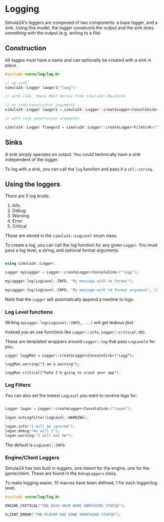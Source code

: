 # Logging

Simula24's loggers are composed of two components: a base logger, and a sink. Using this model,
the logger constructs the output and the sink does *something* with the output (e.g. writing to a file)

## Construction

All logges must have a name and can optionally be created with a sink in place.
```C++
#include <core/log/log.h>

// no sink
simula24::Logger lawger1("lawg");

// with sink, these MUST derive from simula24::BaseSink

// no sink constructor arguments
simula24::Logger lawger2 = simula24::Logger::createLogger<ConsoleSink>("lawg");

// with sink constructor arguments

simula24::Logger flawger2 = simula24::Logger::createLogger<FileSink>("filelawg", "lawg.txt");

```

## Sinks

A sink simply operates on output. You could technically have a sink independent of the logger.

To log with a sink, you can call the `log` function and pass it a `stl::string`.

## Using the loggers

There are 5 log levels:
1. Info
2. Debug
3. Warning
4. Error
5. Critical

These are stored in the `simula24::LogLevel` enum class.

To create a log, you can call the log function for any given `Logger`. You must pass
a log level, a string, and optional format arguments.

```C++

using simula24::Logger;

Logger myLoggger = Logger::createLogger<ConsoleSink>("logg");

myLoggger.log(LogLevel::INFO, "My message with no format");

myLoggger.log(LogLevel::INFO, "My message with %d format argument", 1);

```

Note that the `Logger` will automatically append a newline to logs.

### Log Level functions

Writing `myLogger.log(LogLevel::INFO,....)` will get tedious *fast*.

Instead you an use functions like `Logger::info`, `Logger::critical`, etc.

These are templated wrappers around `Logger::log` that pass ``LogLevel``s for you.

```
Logger loggMan = Logger::createLogger<ConsoleSink>("Logg");

loggMan.warning("I am a warning");

loggMan.critical("haha I'm going to crash your app").
```

### Log Filters

You can also set the lowest `LogLevel` you want to receive logs for:

```C++

Logger logan = Logger::createLogger<ConsoleSink>("logan");

logan.setLogFilter(LogLevel::WARNING);

logan.info("I will be ignored");
logan.debug("As will I");
logan.warning("I will not be");

```

The default is `LogLevel::INFO`.

### Engine/Client Loggers

Simula24 has two built in loggers, one meant for the engine, one for the game/client.
These are found in the `DebugLoggers` class.

To make logging easier, 10 macros have been defined, 1 for each logger/log level.

```C++
#include <core/log/log.h>

ENGINE_CRITICAL("THE DEVS HAVE DONE SOMETHING STUPID");

CLIENT_ERROR("THE PLAYER HAS DONE SOMETHING STUPID");

```
